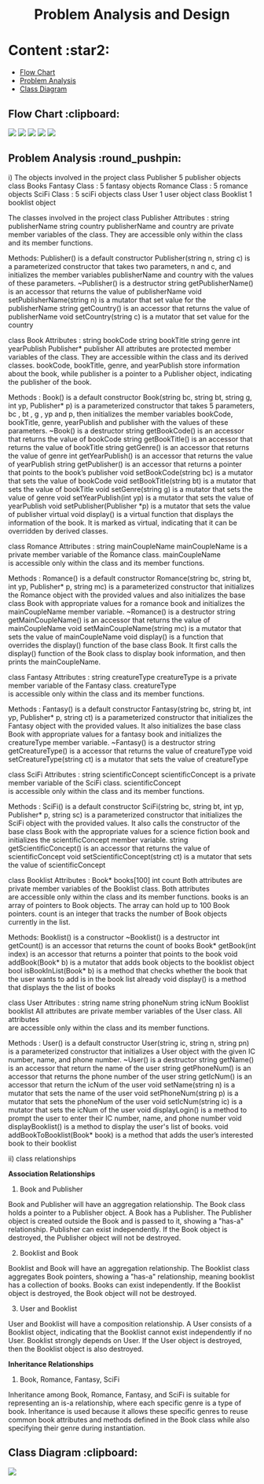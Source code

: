 <h1 align="center"> Problem Analysis and Design </h1>
<h1> Content :star2: </h1>
<ul>
  <li><a href="#flowchart"> Flow Chart </a></li>
  <li><a href="#problemanalysis"> Problem Analysis </a></li>
  <li><a href="#classdiagram"> Class Diagram </a></li>
</ul>

<h2 id="flowchart"> Flow Chart :clipboard:</h2>
<img src="https://github.com/jjn7702/SECJ1023-PT2/assets/147809633/d72d0cd0-d4c2-4742-ba21-978cf083611d"></img>
<img src="https://github.com/jjn7702/SECJ1023-PT2/assets/147809633/80005160-65bc-4fdd-92ca-4f581646cdef"></img>
<img src="https://github.com/jjn7702/SECJ1023-PT2/assets/147809633/9ae0f97d-a02f-4ff1-8330-dd9f6bfbdda3"></img>
<img src="https://github.com/jjn7702/SECJ1023-PT2/assets/147809633/b0984dae-b46c-4ae6-9673-e002e0902d9c"></img>
<img src="https://github.com/jjn7702/SECJ1023-PT2/assets/147809633/6925d0a5-426c-4664-babf-6c164f70462b"></img>

<h2 id="problemanalysis"> Problem Analysis :round_pushpin: </h2>
i) 
The objects involved in the project
class Publisher
5 publisher objects
class Books
Fantasy Class : 5 fantasy objects
Romance Class : 5 romance objects
SciFi Class : 5 sciFi objects
class User
1 user object
class Booklist
1 booklist object

The classes involved in the project
class Publisher
Attributes : 
string publisherName
string country
publisherName and country are private member variables of the class. They are accessible only within the class and its member functions.


Methods: 
Publisher()  is a default constructor
Publisher(string n, string c) is a parameterized constructor that takes two parameters, n and c, and initializes the member variables publisherName and country with the values of these parameters.
~Publisher() is a destructor
string getPublisherName() is an accessor that returns the value of publisherName
void setPublisherName(string n) is a mutator that set value for the publisherName
string getCountry() is an accessor that returns the value of publisherName
void setCountry(string c) is a mutator that set value for the country


class Book
Attributes : 
string bookCode
string bookTitle
string genre
int yearPublish
Publisher* publisher 
All attributes are protected member variables of the class. They are accessible within the class and its derived classes. bookCode, bookTitle, genre, and yearPublish store information about the book, while publisher is a pointer to a Publisher object, indicating the publisher of the book.


Methods : 
Book() is a default constructor
Book(string bc, string bt, string g, int yp, Publisher* p) is a parameterized constructor that takes 5 parameters, bc , bt , g , yp  and p, then initializes the member variables bookCode, bookTitle, genre, yearPublish and publisher with the values of these parameters.
~Book() is a destructor 
string getBookCode() is an accessor that returns the value of bookCode
string getBookTitle() is an accessor that returns the value of bookTitle
string getGenre() is an accessor that returns the value of genre
int getYearPublish() is an accessor that returns the value of yearPublish 
string getPublisher() is an accessor that returns a pointer that points to the book’s publisher
void setBookCode(string bc) is a mutator that sets the value of bookCode
void setBookTitle(string bt) is a mutator that sets the value of bookTitle 
void setGenre(string g) is a mutator that sets the value of genre 
void setYearPublish(int yp) is a mutator that sets the value of yearPublish 
void setPublisher(Publisher *p) is a mutator that sets the value of publisher 
virtual void display() is a virtual function that displays the information of the book. It is marked as virtual, indicating that it can be overridden by derived classes.


class Romance
Attributes : 
string mainCoupleName
	mainCoupleName is a private member variable of the Romance class. mainCoupleName    
is accessible only within the class and its member functions.


Methods : 
Romance() is a default constructor
Romance(string bc, string bt, int yp, Publisher* p, string mc) is a parameterized constructor that initializes the Romance object with the provided values and also initializes the base class Book with appropriate values for a romance book and initializes the mainCoupleName member variable.
~Romance() is a destructor 
string getMainCoupleName() is an accessor that returns the value of mainCoupleName
void setMainCoupleName(string mc) is a mutator that sets the value of mainCoupleName
void display() is a function that overrides the display() function of the base class Book. It first calls the display() function of the Book class to display book information, and then prints the mainCoupleName.


class Fantasy 
Attributes : 
string creatureType
	creatureType is a private member variable of the Fantasy class. creatureType    
is accessible only within the class and its member functions.


Methods : 
Fantasy() is a default constructor
Fantasy(string bc, string bt, int yp, Publisher* p, string ct) is a parameterized constructor that initializes the Fantasy object with the provided values. It also initializes the base class Book with appropriate values for a fantasy book and initializes the creatureType member variable.
~Fantasy() is a destructor 
string getCreatureType() is a accessor that returns the value of creatureType
void setCreatureType(string ct) is a mutator that sets the value of creatureType


class SciFi 
Attributes : 
string scientificConcept
	scientificConcept is a private member variable of the SciFi class. scientificConcept   
is accessible only within the class and its member functions.


Methods : 
SciFi() is a default constructor
SciFi(string bc, string bt, int yp, Publisher* p, string sc) is a parameterized constructor that initializes the SciFi object with the provided values. It also calls the constructor of the base class Book with the appropriate values for a science fiction book and initializes the scientificConcept member variable.
string getScientificConcept() is an accessor that returns the value of scientificConcept
void setScientificConcept(string ct) is a mutator that sets the value of scientificConcept


class Booklist
Attributes : 
Book* books[100]
int count
Both attributes are private member variables of the Booklist class. Both attributes  
are accessible only within the class and its member functions. books is an array of pointers to Book objects. The array can hold up to 100 Book pointers. count is an integer that tracks the number of Book objects currently in the list.


Methods: 
Booklist() is a constructor
~Booklist() is a destructor
int getCount() is an accessor that returns the count of books
Book* getBook(int index) is an accessor that returns a pointer that points to the book
void addBook(Book* b) is a mutator that adds book objects to the booklist object
bool isBookInList(Book* b) is a method that checks whether the book that the user wants to add is in the book list already
void display() is a method that displays the the list of books


class User
Attributes : 
string name
string phoneNum
string icNum
Booklist booklist
All attributes are private member variables of the User class. All attributes  
are accessible only within the class and its member functions. 


Methods : 
User() is a default constructor
User(string ic, string n, string pn) is a parameterized constructor that initializes a User object with the given IC number, name, and phone number.
~User() is a destructor
string getName() is an accessor that return the name of the user
string getPhoneNum() is an accessor that returns the phone number of the user 
string getIcNum() is an accessor that return the icNum of the user
void setName(string n) is a mutator that sets the name of the user
void setPhoneNum(string p) is a mutator that sets the phoneNum of the user
void setIcNum(string ic) is a mutator that sets the icNum of the user 
void displayLogin() is a method to prompt the user to enter their IC number, name, and phone number
void displayBooklist() is a method to display the user's list of books.
void addBookToBooklist(Book* book) is a method that adds the user’s interested book to their booklist





ii) class relationships



 <b>Association Relationships</b>


1. Book and Publisher


Book and Publisher will have an aggregation relationship. The Book class holds a pointer to a Publisher object. A Book has a Publisher. The Publisher object is created outside the Book and is passed to it, showing a "has-a" relationship. Publisher can exist independently. If the Book object is destroyed, the Publisher object will not be destroyed. 


2. Booklist and Book


Booklist and Book will have an aggregation relationship. The Booklist class aggregates Book pointers, showing a "has-a" relationship, meaning booklist has a collection of books. Books can exist independently. If the Booklist object is destroyed, the Book object will not be destroyed. 


3. User and Booklist

   
User and Booklist will have a composition relationship. A User consists of a Booklist object, indicating that the Booklist cannot exist independently if no User. Booklist strongly depends on User. If the User object is destroyed, then the Booklist object is also destroyed. 



<b>Inheritance Relationships</b>

  
1. Book, Romance, Fantasy, SciFi


Inheritance among Book, Romance, Fantasy, and SciFi is suitable for representing an is-a relationship, where each specific genre is a type of book. Inheritance is used because it allows these specific genres to reuse common book attributes and methods defined in the Book class while also specifying their genre during instantiation.

<h2 id="classdiagram"> Class Diagram :clipboard: </h2>
<img src="https://github.com/jjn7702/SECJ1023-PT2/assets/147809633/883f4a94-6eba-4e4d-a771-b7f136ef570f"></img>
